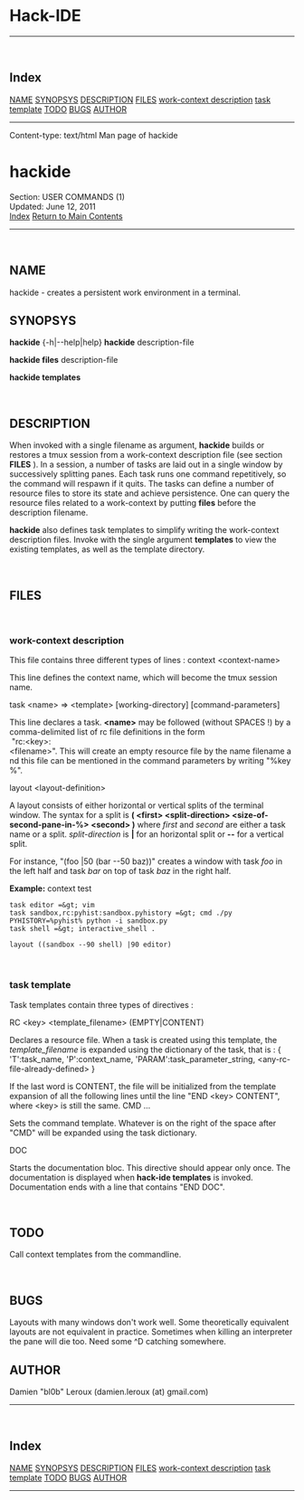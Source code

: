Hack-IDE
============

* * * * *

 
## Index

[NAME](#lbAB)
[SYNOPSYS](#lbAC)
[DESCRIPTION](#lbAD)
[FILES](#lbAE)
[work-context description](#lbAF)
[task template](#lbAG)
[TODO](#lbAH)
[BUGS](#lbAI)
[AUTHOR](#lbAJ)

* * * * *

Content-type: text/html
Man page of hackide
# hackide

Section: USER COMMANDS (1)  
Updated: June 12, 2011  
[Index](#index) [Return to Main Contents](/cgi-bin/man/man2html)

* * * * *

 
## NAME

hackide - creates a persistent work environment in a terminal.  
## SYNOPSYS

**hackide** {-h|--help|help}
**hackide** description-file

**hackide files** description-file

**hackide templates**

 

## DESCRIPTION

When invoked with a single filename as argument, **hackide** builds
or restores a tmux session from a work-context description file
(see section **FILES** ). In a session, a number of tasks are laid
out in a single window by successively splitting panes. Each task
runs one command repetitively, so the command will respawn if it
quits. The tasks can define a number of resource files to store its
state and achieve persistence.
One can query the resource files related to a work-context by
putting **files** before the description filename.

**hackide** also defines task templates to simplify writing the
work-context description files. Invoke with the single argument
**templates** to view the existing templates, as well as the
template directory.

 

## FILES

 

### work-context description

This file contains three different types of lines :
context &lt;context-name&gt;

This line defines the context name, which will become the tmux
session name.

task &lt;name&gt; =&gt; &lt;template&gt; [working-directory]
[command-parameters]

This line declares a task. **&lt;name&gt;** may be followed
(without SPACES !) by a comma-delimited list of rc file definitions
in the form   
 "rc:&lt;key&gt;:&lt;filename&gt;". This will create an empty resource file by the name filename and this file can be mentioned in the command parameters by writing "%key%".

layout &lt;layout-definition&gt;

A layout consists of either horizontal or vertical splits of the
terminal window. The syntax for a split is
**( &lt;first&gt; &lt;split-direction&gt; &lt;size-of-second-pane-in-%&gt; &lt;second&gt; )**
where *first* and *second* are either a task name or a split.
*split-direction* is **|** for an horizontal split or **--** for a
vertical split.

For instance, "(foo |50 (bar --50 baz))" creates a window with task
*foo* in the left half and task *bar* on top of task *baz* in the
right half.



**Example:**
    context test
    
    task editor =&gt; vim
    task sandbox,rc:pyhist:sandbox.pyhistory =&gt; cmd ./py PYHISTORY=%pyhist% python -i sandbox.py
    task shell =&gt; interactive_shell .
    
    layout ((sandbox --90 shell) |90 editor)

 

### task template

Task templates contain three types of directives :

RC &lt;key&gt; &lt;template\_filename&gt; (EMPTY|CONTENT)

Declares a resource file. When a task is created using this
template, the *template\_filename* is expanded using the dictionary
of the task, that is :
    {
            'T':task_name,
            'P':context_name,
            'PARAM':task_parameter_string,
            &lt;any-rc-file-already-defined&gt;
    }

If the last word is CONTENT, the file will be initialized from the
template expansion of all the following lines until the line "END
&lt;key&gt; CONTENT", where &lt;key&gt; is still the same.
CMD ...

Sets the command template. Whatever is on the right of the space
after "CMD" will be expanded using the task dictionary.

DOC

Starts the documentation bloc. This directive should appear only
once. The documentation is displayed when **hack-ide templates** is
invoked. Documentation ends with a line that contains "END DOC".

 

## TODO

Call context templates from the commandline.


 

## BUGS

Layouts with many windows don't work well. Some theoretically
equivalent layouts are not equivalent in practice.
Sometimes when killing an interpreter the pane will die too. Need
some \^D catching somewhere.  

## AUTHOR

Damien "bl0b" Leroux (damien.leroux (at) gmail.com)





* * * * *

 
## Index

[NAME](#lbAB)
[SYNOPSYS](#lbAC)
[DESCRIPTION](#lbAD)
[FILES](#lbAE)
[work-context description](#lbAF)
[task template](#lbAG)
[TODO](#lbAH)
[BUGS](#lbAI)
[AUTHOR](#lbAJ)

* * * * *

